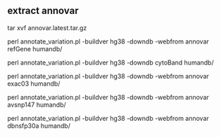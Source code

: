 ## extract annovar
tar xvf annovar.latest.tar.gz

perl annotate_variation.pl -buildver hg38 -downdb -webfrom annovar refGene humandb/

perl annotate_variation.pl -buildver hg38 -downdb cytoBand humandb/

perl annotate_variation.pl -buildver hg38 -downdb -webfrom annovar exac03 humandb/

perl annotate_variation.pl -buildver hg38 -downdb -webfrom annovar avsnp147 humandb/

perl annotate_variation.pl -buildver hg38 -downdb -webfrom annovar dbnsfp30a humandb/
